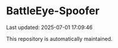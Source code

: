# BattleEye-Spoofer

Last updated: 2025-07-01 17:09:46

This repository is automatically maintained.
